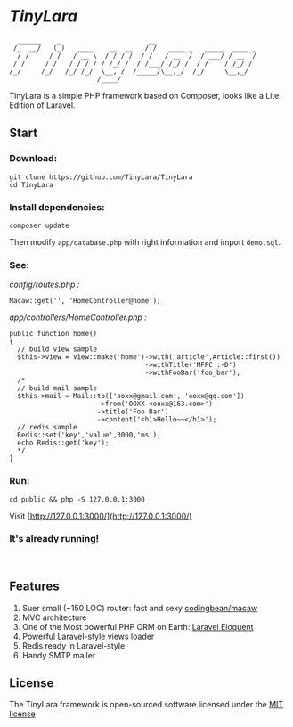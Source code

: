 # *TinyLara*

```
  ______    _                      __                         
 /_  __/   (_)   ____    __  __   / /   ____ _   _____  ____ _
  / /     / /   / __ \  / / / /  / /   / __ `/  / ___/ / __ `/
 / /     / /   / / / / / /_/ /  / /___/ /_/ /  / /    / /_/ / 
/_/     /_/   /_/ /_/  \__, /  /_____/\__,_/  /_/     \__,_/  
                      /____/                                  
```

TinyLara is a simple PHP framework based on Composer, looks like a Lite Edition of Laravel.

## Start
### Download:
```
git clone https://github.com/TinyLara/TinyLara
cd TinyLara
```

### Install dependencies:

    composer update

Then modify `app/database.php` with right information and import `demo.sql`.

### See:

*config/routes.php :*
    
    Macaw::get('', 'HomeController@home');
    
*app/controllers/HomeController.php :*

    public function home()
    {
      // build view sample
      $this->view = View::make('home')->with('article',Article::first())
                                      ->withTitle('MFFC :-D')
                                      ->withFooBar('foo_bar');
      /*
      // build mail sample
      $this->mail = Mail::to(['ooxx@gmail.com', 'ooxx@qq.com'])
                          ->from('OOXX <ooxx@163.com>')
                          ->title('Foo Bar')
                          ->content('<h1>Hello~~</h1>');
      // redis sample
      Redis::set('key','value',3000,'ms');
      echo Redis::get('key');
      */
    }

### Run:
```
cd public && php -S 127.0.0.1:3000
```
Visit [http://127.0.0.1:3000/](http://127.0.0.1:3000/)

### It's already running!
<br>

## Features

1. Suer small (~150 LOC) router: fast and sexy [codingbean/macaw](codingbean/macaw)
2. MVC architecture
3. One of the Most powerful PHP ORM on Earth: [Laravel Eloquent](http://laravel.com/docs/4.2/eloquent)
4. Powerful Laravel-style views loader
5. Redis ready in Laravel-style
6. Handy SMTP mailer


## License

The TinyLara framework is open-sourced software licensed under the [MIT license](http://opensource.org/licenses/MIT)